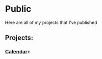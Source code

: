 # Public
Here are all of my projects that I've published

## Projects:
### [Calendar+](https://calendar-plus-rd.netlify.app)
